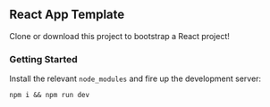 ## React App Template

Clone or download this project to bootstrap a React project!

### Getting Started

Install the relevant `node_modules` and fire up the development server:

```
npm i && npm run dev
```
